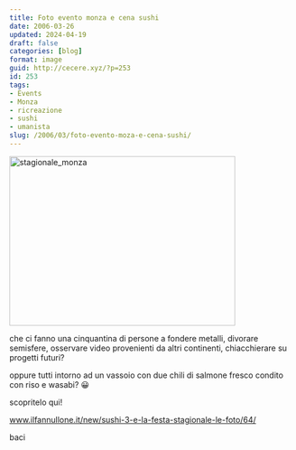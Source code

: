 ```yaml
---
title: Foto evento monza e cena sushi
date: 2006-03-26
updated: 2024-04-19
draft: false
categories: [blog]
format: image
guid: http://cecere.xyz/?p=253
id: 253
tags:
- Events
- Monza
- ricreazione
- sushi
- umanista
slug: /2006/03/foto-evento-moza-e-cena-sushi/
---
```


<img class="size-full wp-image-5462 alignnone" alt="stagionale_monza" src="http://cecere.xyz/wp-content/uploads/sites/3/2006/03/stagionale_monza.jpg" width="400" height="300" srcset="http://cecere.xyz/wp-content/uploads/sites/3/2006/03/stagionale_monza.jpg 400w, http://cecere.xyz/wp-content/uploads/sites/3/2006/03/stagionale_monza-300x225.jpg 300w" sizes="(max-width: 400px) 100vw, 400px" />

che ci fanno una cinquantina di persone a fondere metalli, divorare semisfere, osservare video provenienti da altri continenti, chiacchierare su progetti futuri?

oppure tutti intorno ad un vassoio con due chili di salmone fresco condito con riso e wasabi? 😀

scopritelo qui!
  
<a href="http://www.ilfannullone.it/new/sushi-3-e-la-festa-stagionale-le-foto/64/" target="_blank">www.ilfannullone.it/new/sushi-3-e-la-festa-stagionale-le-foto/64/</a>

baci